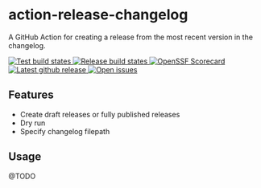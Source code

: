 # action-release-changelog

A GitHub Action for creating a release from the most recent version in the changelog.

<p>
  <a href="https://github.com/outoforbitdev/action-release-changelog/actions?query=workflow%3ATest+branch%3Amaster">
    <img alt="Test build states" src="https://github.com/outoforbitdev/action-release-changelog/workflows/Test/badge.svg">
  </a>
  <a href="https://github.com/outoforbitdev/action-release-changelog/actions?query=workflow%3ATest+branch%3Amaster">
    <img alt="Release build states" src="https://github.com/outoforbitdev/action-release-changelog/workflows/NPM Publish/badge.svg">
  </a>
  <a href="https://securityscorecards.dev/viewer/?uri=github.com/outoforbitdev/action-release-changelog">
    <img alt="OpenSSF Scorecard" src="https://api.securityscorecards.dev/projects/github.com/outoforbitdev/action-release-changelog/badge">
  </a>
  <a href="https://github.com/outoforbitdev/action-release-changelog/releases/latest">
    <img alt="Latest github release" src="https://img.shields.io/github/v/release/outoforbitdev/action-release-changelog?logo=github">
  </a>
  <a href="https://github.com/outoforbitdev/action-release-changelog/issues">
    <img alt="Open issues" src="https://img.shields.io/github/issues/outoforbitdev/action-release-changelog?logo=github">
  </a>
</p>

## Features
- Create draft releases or fully published releases
- Dry run
- Specify changelog filepath

## Usage
@TODO
